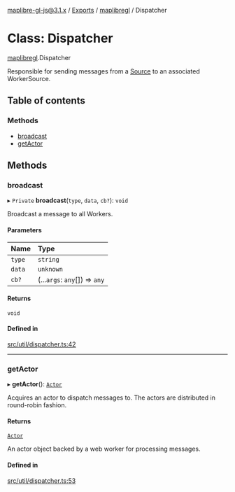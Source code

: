 [maplibre-gl-js@3.1.x](../README.md) / [Exports](../modules.md) / [maplibregl](../modules/maplibregl.md) / Dispatcher

# Class: Dispatcher

[maplibregl](../modules/maplibregl.md).Dispatcher

Responsible for sending messages from a [Source](../interfaces/maplibregl.Source.md) to an associated
WorkerSource.

## Table of contents

### Methods

- [broadcast](maplibregl.Dispatcher.md#broadcast)
- [getActor](maplibregl.Dispatcher.md#getactor)

## Methods

### broadcast

▸ `Private` **broadcast**(`type`, `data`, `cb?`): `void`

Broadcast a message to all Workers.

#### Parameters

| Name | Type |
| :------ | :------ |
| `type` | `string` |
| `data` | `unknown` |
| `cb?` | (...`args`: `any`[]) => `any` |

#### Returns

`void`

#### Defined in

[src/util/dispatcher.ts:42](https://github.com/maplibre/maplibre-gl-js/blob/972e15f62/src/util/dispatcher.ts#L42)

___

### getActor

▸ **getActor**(): [`Actor`](maplibregl.Actor.md)

Acquires an actor to dispatch messages to. The actors are distributed in round-robin fashion.

#### Returns

[`Actor`](maplibregl.Actor.md)

An actor object backed by a web worker for processing messages.

#### Defined in

[src/util/dispatcher.ts:53](https://github.com/maplibre/maplibre-gl-js/blob/972e15f62/src/util/dispatcher.ts#L53)
